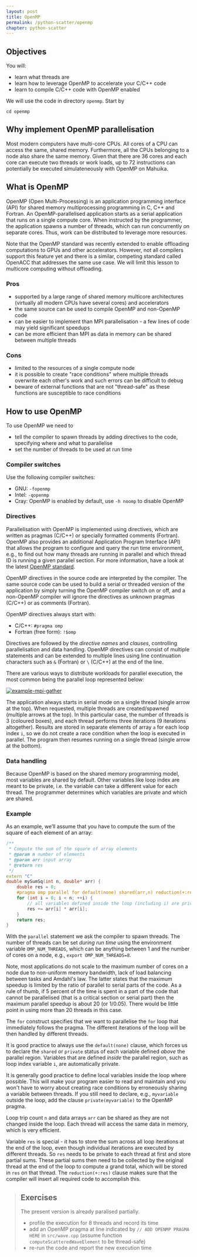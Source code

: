 ```yaml
---
layout: post
title: OpenMP
permalink: /python-scatter/openmp
chapter: python-scatter
---
```


## Objectives

You will:

* learn what threads are 
* learn how to leverage OpenMP to accelerate your C/C++ code 
* learn to compile C/C++ code with OpenMP enabled 

We will use the code in directory `openmp`. Start by
```
cd openmp
```

## Why implement OpenMP parallelisation

Most modern computers have multi-core CPUs. All cores of a CPU can access the same, shared memory. Furthermore, all the CPUs belonging to a node also share the same memory. Given that there are 36 cores and each core can execute two threads or work loads, up to 72 instructions can potentially be executed simulateneously with OpenMP on Mahuika.

## What is OpenMP

OpenMP (Open Multi-Processing) is an application programming interface (API) for shared memory multiprocessing programming in C, C++ and Fortran.  An OpenMP-parallelised application starts as a serial application that runs on a single compute core. When instructed by the programmer, the application spawns a number of threads, which can run concurrently on separate cores. Thus, work can be distributed to leverage more resources.

Note that the OpenMP standard was recently extended to enable offloading computations to GPUs and other accelerators. However, not all compilers support this feature yet and there is a similar, competing standard called OpenACC that addresses the same use case. We will limit this lesson to multicore computing without offloading.

### Pros

* supported by a large range of shared memory multicore architectures (virtually all modern CPUs have several cores) and accelerators
* the same source can be used to compile OpenMP and non-OpenMP code
* can be easier to implement than MPI parallelisation - a few lines of code may yield significant speedups
* can be more efficient than MPI as data in memory can be shared between multiple threads

### Cons

* limited to the resources of a single compute node
* it is possible to create "race conditions" where multiple threads overwrite each other's work and such errors can be difficult to debug
* beware of external functions that are not "thread-safe" as these functions are susceptible to race conditions

## How to use OpenMP

To use OpenMP we need to
* tell the compiler to spawn threads by adding directives to the code, specifying where and what to parallelise
* set the number of threads to be used at run time

### Compiler switches

Use the following compiler switches:
* GNU: `-fopenmp`
* Intel: `-qopenmp`
* Cray: OpenMP is enabled by default, use `-h noomp` to disable OpenMP

### Directives

Parallelisation with OpenMP is implemented using directives, which are written as pragmas (C/C++) or specially formatted comments (Fortran). OpenMP also provides an additional Application Program Interface (API) that allows the program to configure and query the run time environment, e.g., to find out how many threads are running in parallel and which thread ID is running a given parallel section. For more information, have a look at the latest [OpenMP standard](https://www.openmp.org/wp-content/uploads/openmp-4.5.pdf).

OpenMP directives in the source code are interpreted by the compiler. The same source code can be used to build a serial or threaded version of the application by simply turning the OpenMP compiler switch on or off, and a non-OpenMP compiler will ignore the directives as unknown pragmas (C/C++) or as comments (Fortran).

OpenMP directives always start with:
* C/C++: `#pragma omp`
* Fortran (free form): `!$omp`

Directives are followed by the _directive names_ and _clauses_, controlling parallelisation and data handling. OpenMP directives can consist of multiple statements and can be extended to multiple lines using line continuation characters such as `&` (Fortran) or `\` (C/C++) at the end of the line.

There are various ways to distribute workloads for parallel execution, the most common being the parallel loop represented below:

[![example-mpi-gather](images/example_omp_threads.png)](images/example_omp_threads.png)

The application always starts in serial mode on a single thread (single arrow at the top). When requested, multiple threads are created/spawned (multiple arrows at the top). In this particular case, the number of threads is 3 (coloured boxes), and each thread performs three iterations (9 iterations altogether). Results are stored in separate elements of array `a` for each loop index `i`, so we do not create a race condition when the loop is executed in parallel. The program then resumes running on a single thread (single arrow at the bottom).

### Data handling
Because OpenMP is based on the shared memory programming model, most variables are shared by default. Other variables like loop index are meant to be private, i.e. the variable can take a different value for each thread. The programmer determines which variables are private and which are shared.

### Example
As an example, we’ll assume that you have to compute the sum of the square of each element of an array:
```cpp
/**
 * Compute the sum of the square of array elements
 * @param n number of elements
 * @param arr input array
 * @return res
 */
extern "C"
double mySumSq(int n, double* arr) {
    double res = 0;
    #pragma omp parallel for default(none) shared(arr,n) reduction(+:res)
    for (int i = 0; i < n; ++i) {
        // all variables defined inside the loop (including i) are private
        res += arr[i] * arr[i];
    }
    return res;
}
```

With the `parallel` statement we ask the compiler to spawn threads. The number of threads can be set *during run time* using the environment variable `OMP_NUM_THREADS`, which can be anything between 1 and the number of cores on a node, e.g., `export OMP_NUM_THREADS=8`. 

Note, most applications do not scale to the maximum number of cores on a node due to non-uniform memory bandwidth, lack of load balancing between tasks and Amdahl's law. The latter states that the maximum speedup is limited by the ratio of parallel to serial parts of the code. As a rule of thumb, if 5 percent of the time is spent in a part of the code that cannot be parallelised (that is a critical section or serial part) then the maximum parallel speedup is about 20 (or 1/0.05). There would be little point in using more than 20 threads in this case.

The `for` construct specifies that we want to parallelise the `for` loop that immediately follows the pragma. The different iterations of the loop will be then handled by different threads.

It is good practice to always use the `default(none)` clause, which forces us to declare the `shared` or `private` status of each variable defined _above_ the parallel region. Variables that are defined _inside_ the parallel region, such as loop index variable `i`, are automatically private.

It is generally good practice to define local variables inside the loop where possible. This will make your program easier to read and maintain and you won't have to worry about creating race conditions by erroneously sharing a variable between threads. If you still need to declare, e.g., `myvariable` outside the loop, add the clause `private(myvariable)` to the OpenMP pragma.

Loop trip count `n` and data arrays `arr` can be shared as they are not changed inside the loop. Each thread will access the same data in memory, which is very efficient.

Variable `res` is special - it has to store the sum across all loop iterations at the end of the loop, even though individual iterations are executed by different threads. So `res` needs to be private to each thread at first and store partial sums. These partial sums then need to be collected by the original thread at the end of the loop to compute a grand total, which will be stored in `res` on that thread. The `reduction(+:res)` clause makes sure that the compiler will insert all required code to accomplish this.

> ## Exercises
> The present version is already paralised partially. 
> * profile the execution for 8 threads and record its time
> * add an OpenMP pragma at line indicated by `// ADD OPENMP PRAGMA HERE` in `src/wave.cpp` (assume function `computeScatteredWaveElement` to be thread-safe)
> * re-run the code and report the new execution time
